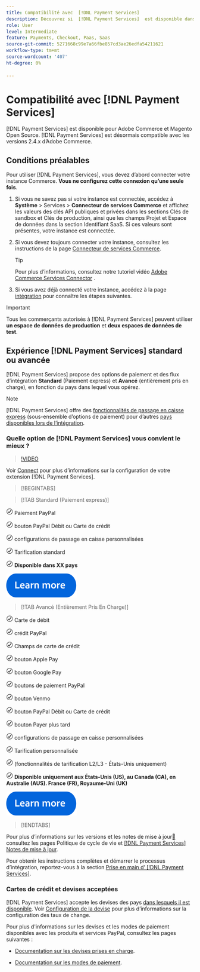 ```yaml
---
title: Compatibilité avec  [!DNL Payment Services]
description: Découvrez si  [!DNL Payment Services]  est disponible dans votre pays et sa compatibilité avec votre version d’Adobe Commerce.
role: User
level: Intermediate
feature: Payments, Checkout, Paas, Saas
source-git-commit: 5271668c99e7a66fbe857cd3ae26edfa54211621
workflow-type: tm+mt
source-wordcount: '407'
ht-degree: 0%

---
```



# Compatibilité avec [!DNL Payment Services]

[!DNL Payment Services] est disponible pour Adobe Commerce et Magento Open Source. [!DNL Payment Services] est désormais compatible avec les versions 2.4.x d’Adobe Commerce.

## Conditions préalables

Pour utiliser [!DNL Payment Services], vous devez d’abord connecter votre instance Commerce. **Vous ne configurez cette connexion qu’une seule fois**.

1. Si vous ne savez pas si votre instance est connectée, accédez à **Système** > Services > **Connecteur de services Commerce** et affichez les valeurs des clés API publiques et privées dans les sections Clés de sandbox et Clés de production, ainsi que les champs Projet et Espace de données dans la section Identifiant SaaS. Si ces valeurs sont présentes, votre instance est connectée.

1. Si vous devez toujours connecter votre instance, consultez les instructions de la page [Connecteur de services Commerce](../landing/saas.md).

   >[!TIP]
   >
   > Pour plus d’informations, consultez notre tutoriel vidéo [Adobe Commerce Services Connector](https://experienceleague.adobe.com/fr/docs/commerce-learn/tutorials/admin/adobe-commerce-services/configure-adobe-commerce-services-connector) .

1. Si vous avez déjà connecté votre instance, accédez à la page [intégration](onboard.md) pour connaître les étapes suivantes.

>[!IMPORTANT]
>
> Tous les commerçants autorisés à [!DNL Payment Services] peuvent utiliser **un espace de données de production** et **deux espaces de données de test**.

## Expérience [!DNL Payment Services] standard ou avancée

[!DNL Payment Services] propose des options de paiement et des flux d’intégration **Standard** (Paiement express) et **Avancé** (entièrement pris en charge), en fonction du pays dans lequel vous opérez.

>[!NOTE]
>
> [!DNL Payment Services] offre des [fonctionnalités de passage en caisse express](../payment-services/payments-options.md) (sous-ensemble d’options de paiement) pour d’autres [pays disponibles lors de l’intégration](../payment-services/production.md#complete-merchant-onboarding).

### Quelle option de [!DNL Payment Services] vous convient le mieux ?

>[!VIDEO](https://video.tv.adobe.com/v/3447920?captions=fre_fr)

Voir [Connect](connect.md) pour plus d’informations sur la configuration de votre extension [!DNL Payment Services].

>[!BEGINTABS]

>[!TAB Standard (Paiement express)]

![check](assets/icon-check.png) Paiement PayPal

![check](assets/icon-check.png) bouton PayPal Débit ou Carte de crédit

![check](assets/icon-check.png) configurations de passage en caisse personnalisées

![check](assets/icon-check.png) Tarification standard

![check](assets/icon-check.png) **Disponible dans XX pays**

[![&#x200B; en savoir plus &#x200B;](assets/learn-more-button.svg)](onboard.md)

>[!TAB Avancé (Entièrement Pris En Charge)]

![chèque](assets/icon-check.png) Carte de débit

![chèque](assets/icon-check.png) crédit PayPal

![chèque](assets/icon-check.png) Champs de carte de crédit

![check](assets/icon-check.png) bouton Apple Pay

![check](assets/icon-check.png) bouton Google Pay

![check](assets/icon-check.png) boutons de paiement PayPal

![check](assets/icon-check.png) bouton Venmo

![check](assets/icon-check.png) bouton PayPal Débit ou Carte de crédit

![check](assets/icon-check.png) bouton Payer plus tard

![check](assets/icon-check.png) configurations de passage en caisse personnalisées

![check](assets/icon-check.png) Tarification personnalisée

![check](assets/icon-check.png) (fonctionnalités de tarification L2/L3 - États-Unis uniquement)

![check](assets/icon-check.png) **Disponible uniquement aux États-Unis (US), au Canada (CA), en Australie (AUS). France (FR), Royaume-Uni (UK)**

[![&#x200B; en savoir plus &#x200B;](assets/learn-more-button.svg)](onboard.md)

>[!ENDTABS]

Pour plus d’informations sur les versions et les notes de mise à jour[&#128279;](https://experienceleague.adobe.com/docs/commerce-operations/release/planning/lifecycle-policy.html?lang=fr) consultez les pages Politique de cycle de vie et [[!DNL Payment Services] Notes de mise à jour](release-notes.md).

Pour obtenir les instructions complètes et démarrer le processus d’intégration, reportez-vous à la section [Prise en main d’ [!DNL Payment Services]](onboard.md).

### Cartes de crédit et devises acceptées

[!DNL Payment Services] accepte les devises des pays [dans lesquels il est disponible](#availability). Voir [Configuration de la devise](https://experienceleague.adobe.com/docs/commerce-admin/stores-sales/site-store/currency/currency-configuration.html?lang=fr) pour plus d’informations sur la configuration des taux de change.

Pour plus d&#39;informations sur les devises et les modes de paiement disponibles avec les produits et services PayPal, consultez les pages suivantes :

* [Documentation sur les devises prises en charge](https://developer.paypal.com/docs/reports/reference/paypal-supported-currencies/).

* [Documentation sur les modes de paiement](https://developer.paypal.com/docs/checkout/payment-methods/).
